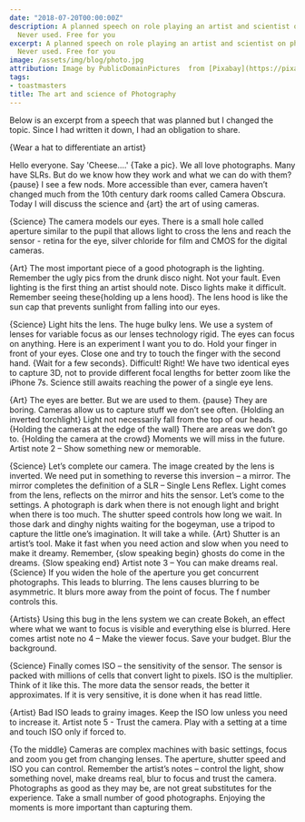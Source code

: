 ```yaml
---
date: "2018-07-20T00:00:00Z"
description: A planned speech on role playing an artist and scientist on photography.
  Never used. Free for you
excerpt: A planned speech on role playing an artist and scientist on photography.
  Never used. Free for you
image: /assets/img/blog/photo.jpg
attribution: Image by PublicDomainPictures  from [Pixabay](https://pixabay.com/en/photo-camera-photography-old-retro-219958/)
tags:
- toastmasters
title: The art and science of Photography
---
```


Below is an excerpt from a speech that was planned but I changed the topic. Since I had written it down, I had an obligation to share.

{Wear a hat to differentiate an artist}

Hello everyone. Say 'Cheese....' {Take a pic}. We all love photographs. Many have SLRs. But do we know how they work and what we can do with them? {pause} I see a few nods. More accessible than ever, camera haven’t changed much from the 10th century dark rooms called Camera Obscura. Today I will discuss the science and {art} the art of using cameras.

{Science} The camera models our eyes. There is a small hole called aperture similar to the pupil that allows light to cross the lens and reach the sensor - retina for the eye, silver chloride for film and CMOS for the digital cameras.

{Art} The most important piece of a good photograph is the lighting. Remember the ugly pics from the drunk disco night. Not your fault. Even lighting is the first thing an artist should note. Disco lights make it difficult. Remember seeing these{holding up a lens hood}. The lens hood is like the sun cap that prevents sunlight from falling into our eyes.

{Science} Light hits the lens. The huge bulky lens. We use a system of lenses for variable focus as our lenses technology rigid. The eyes can focus on anything. Here is an experiment I want you to do. Hold your finger in front of your eyes. Close one and try to touch the finger with the second hand. {Wait for a few seconds}. Difficult! Right! We have two identical eyes to capture 3D, not to provide different focal lengths for better zoom like the iPhone 7s. Science still awaits reaching the power of a single eye lens.

{Art} The eyes are better. But we are used to them. {pause} They are boring. Cameras allow us to capture stuff we don’t see often. {Holding an inverted torchlight} Light not necessarily fall from the top of our heads. {Holding the cameras at the edge of the wall} There are areas we don’t go to. {Holding the camera at the crowd} Moments we will miss in the future. Artist note 2 – Show something new or memorable.

{Science} Let’s complete our camera. The image created by the lens is inverted. We need put in something to reverse this inversion – a mirror. The mirror completes the definition of a SLR – Single Lens Reflex. Light comes from the lens, reflects on the mirror and hits the sensor. Let’s come to the settings. A photograph is dark when there is not enough light and bright when there is too much. The shutter speed controls how long we wait. In those dark and dinghy nights waiting for the bogeyman, use a tripod to capture the little one’s imagination. It will take a while.
{Art} Shutter is an artist’s tool. Make it fast when you need action and slow when you need to make it dreamy. Remember, {slow speaking begin} ghosts do come in the dreams. {Slow speaking end} Artist note 3 – You can make dreams real.
{Science} If you widen the hole of the aperture you get concurrent photographs. This leads to blurring. The lens causes blurring to be asymmetric. It blurs more away from the point of focus. The f number controls this.

{Artists} Using this bug in the lens system we can create Bokeh, an effect where what we want to focus is visible and everything else is blurred. Here comes artist note no 4 – Make the viewer focus. Save your budget. Blur the background.

{Science} Finally comes ISO – the sensitivity of the sensor. The sensor is packed with millions of cells that convert light to pixels. ISO is the multiplier. Think of it like this. The more data the sensor reads, the better it approximates. If it is very sensitive, it is done when it has read little.

{Artist} Bad ISO leads to grainy images. Keep the ISO low unless you need to increase it. Artist note 5 - Trust the camera. Play with a setting at a time and touch ISO only if forced to.

{To the middle} Cameras are complex machines with basic settings, focus and zoom you get from changing lenses. The aperture, shutter speed and ISO you can control. Remember the artist’s notes – control the light, show something novel, make dreams real, blur to focus and trust the camera. Photographs as good as they may be, are not great substitutes for the experience. Take a small number of good photographs. Enjoying the moments is more important than capturing them.

